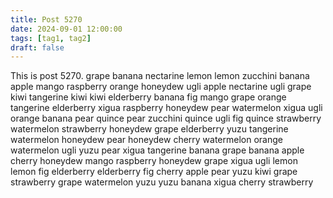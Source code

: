 ```yaml
---
title: Post 5270
date: 2024-09-01 12:00:00
tags: [tag1, tag2]
draft: false
---
```

This is post 5270.
grape
banana
nectarine
lemon
lemon
zucchini
banana
apple
mango
raspberry
orange
honeydew
ugli
apple
nectarine
ugli
grape
kiwi
tangerine
kiwi
kiwi
elderberry
banana
fig
mango
grape
orange
tangerine
elderberry
xigua
raspberry
honeydew
pear
watermelon
xigua
ugli
orange
banana
pear
quince
pear
zucchini
quince
ugli
fig
quince
strawberry
watermelon
strawberry
honeydew
grape
elderberry
yuzu
tangerine
watermelon
honeydew
pear
honeydew
cherry
watermelon
orange
watermelon
ugli
yuzu
pear
xigua
tangerine
banana
grape
banana
apple
cherry
honeydew
mango
raspberry
honeydew
grape
xigua
ugli
lemon
lemon
fig
elderberry
elderberry
fig
cherry
apple
pear
yuzu
kiwi
grape
strawberry
grape
watermelon
yuzu
yuzu
banana
xigua
cherry
strawberry
